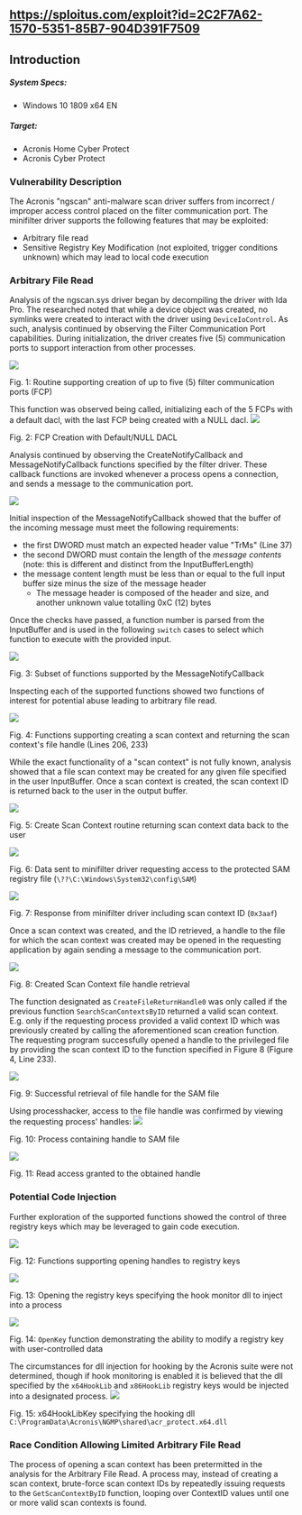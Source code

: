 ## https://sploitus.com/exploit?id=2C2F7A62-1570-5351-85B7-904D391F7509
## Introduction

##### System Specs:
* Windows 10 1809 x64 EN

##### Target:
* Acronis Home Cyber Protect
* Acronis Cyber Protect

### Vulnerability Description
The Acronis "ngscan" anti-malware scan driver suffers from incorrect / improper access control placed on the filter communication port. 
The minifilter driver supports the following features that may be exploited:
* Arbitrary file read
* Sensitive Registry Key Modification (not exploited, trigger conditions unknown) which may lead to local code execution


### Arbitrary File Read
Analysis of the ngscan.sys driver began by decompiling the driver with Ida Pro. The researched noted that while a device object was created, no symlinks were created to interact with the driver using `DeviceIoControl`.
As such, analysis continued by observing the Filter Communication Port capabilities.
During initialization, the driver creates five (5) communication ports to support interaction from other processes.

![](Screenshots/Pasted%20image%2020220714164619.png)

Fig. 1: Routine supporting creation of up to five (5) filter communication ports (FCP)

This function was observed being called, initializing each of the 5 FCPs with a default dacl, with the last FCP being created with a NULL dacl.
![](Screenshots/Pasted%20image%2020220714164824.png)

Fig. 2: FCP Creation with Default/NULL DACL

Analysis continued by observing the CreateNotifyCallback and MessageNotifyCallback functions specified by the filter driver. 
These callback functions are invoked whenever a process opens a connection, and sends a message to the communication port.

![](Screenshots/Pasted%20image%2020220714165031.png)

Initial inspection of the MessageNotifyCallback showed that the buffer of the incoming message must meet the following requirements:
* the first DWORD must match an expected header value "TrMs" (Line 37)
* the second DWORD must contain the length of the *message contents* (note: this is different and distinct from the InputBufferLength)
* the message content length must be less than or equal to the full input buffer size minus the size of the message header 
	* The message header is composed of the header and size, and another unknown value totalling 0xC (12) bytes

Once the checks have passed, a function number is parsed from the InputBuffer and is used in the following `switch` cases to select which function to execute with the provided input.

![](Screenshots/Pasted%20image%2020220714165436.png)

Fig. 3: Subset of functions supported by the MessageNotifyCallback

Inspecting each of the supported functions showed two functions of interest for potential abuse leading to arbitrary file read.

![](Screenshots/Pasted%20image%2020220714165557.png)

Fig. 4: Functions supporting creating a scan context and returning the scan context's file handle (Lines 206, 233)

While the exact functionality of a "scan context" is not fully known, analysis showed that a file scan context may be created for any given file specified in the user InputBuffer.
Once a scan context is created, the scan context ID is returned back to the user in the output buffer.

![](Screenshots/Pasted%20image%2020220714165905.png)

Fig. 5: Create Scan Context routine returning scan context data back to the user

![](Screenshots/Pasted%20image%2020220714165942.png)

Fig. 6: Data sent to minifilter driver requesting access to the protected SAM registry file (`\??\C:\Windows\System32\config\SAM`)

![](Screenshots/Pasted%20image%2020220714170044.png)

Fig. 7: Response from minifilter driver including scan context ID (`0x3aaf`)

Once a scan context was created, and the ID retrieved, a handle to the file for which the scan context was created may be opened in the requesting application by again sending a message to the communication port.

![](Screenshots/Pasted%20image%2020220714170246.png)

Fig. 8: Created Scan Context file handle retrieval

The function designated as `CreateFileReturnHandle0` was only called if the previous function `SearchScanContextsByID` returned a valid scan context.
E.g. only if the requesting process provided a valid context ID which was previously created by calling the aforementioned scan creation function.
The requesting program successfully opened a handle to the privileged file by providing the scan context ID to the function specified in Figure 8 (Figure 4, Line 233).

![](Screenshots/Pasted%20image%2020220714170704.png)

Fig. 9: Successful retrieval of file handle for the SAM file

Using processhacker, access to the file handle was confirmed by viewing the requesting process' handles:
![](Screenshots/Pasted%20image%2020220714170759.png)

Fig. 10: Process containing handle to SAM file

![](Screenshots/Pasted%20image%2020220714170828.png)

Fig. 11: Read access granted to the obtained handle

### Potential Code Injection
Further exploration of the supported functions showed the control of three registry keys which may be leveraged to gain code execution.

![](Screenshots/Pasted%20image%2020220714171155.png)

Fig. 12: Functions supporting opening handles to registry keys

![](Screenshots/Pasted%20image%2020220714171229.png)

Fig. 13: Opening the registry keys specifying the hook monitor dll to inject into a process

![](Screenshots/Pasted%20image%2020220714171305.png)

Fig. 14: `OpenKey` function demonstrating the ability to modify a registry key with user-controlled data

The circumstances for dll injection for hooking by the Acronis suite were not determined, though if hook monitoring is enabled it is believed that the dll specified by the `x64HookLib` and `x86HookLib` registry keys would be injected into a designated process.
![](Screenshots/Pasted%20image%2020220714171908.png)

Fig. 15: x64HookLibKey specifying the hooking dll `C:\ProgramData\Acronis\NGMP\shared\acr_protect.x64.dll`


### Race Condition Allowing Limited Arbitrary File Read
The process of opening a scan context has been pretermitted in the analysis for the Arbitrary File Read.
A process may, instead of creating a scan context, brute-force scan context IDs by repeatedly issuing requests to the `GetScanContextByID` function, looping over ContextID values until one or more valid scan contexts is found.
 